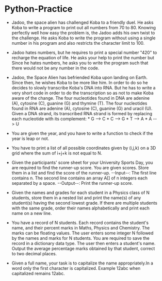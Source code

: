 # Python-Practice

* Jadoo, the space alien has challenged Koba to a friendly duel. He asks Koba to write a program to print out all numbers from 70 to 80.   Knowing perfectly well how easy the problem is, the Jadoo adds his own twist to the challenge. He asks Koba to write the program without using a single number in his program and also restricts the character limit to 100.

* Jadoo hates numbers, but he requires to print a special number "420" to recharge the equation of life. He asks your help to print the number but Since he hates numbers, he asks you to write the program such that there would not be any number in the code.

* Jadoo, the Space Alien has befriended Koba upon landing on Earth. Since then, he wishes Koba to be more like him. In order to do so he decides to slowly transcribe Koba's DNA into RNA. But he has to write a very short code in order to do the transcription so as not to make Koba aware of the change.
The four nucleotides found in DNA are adenine (A), cytosine (C), guanine (G) and thymine (T).
The four nucleotides found in RNA are adenine (A), cytosine (C), guanine (G) and uracil (U).
Given a DNA strand, its transcribed RNA strand is formed by replacing each nucleotide with its complement:
          * G --> C
          * C --> G
          * T --> A
          * A --> U
 
 * You are given the year, and you have to write a function to check if the year is leap or not.
 * You have to print a list of all possible coordinates given by (i,j,k) on a 3D grid where the sum of i+j+k is not equal to N.
 * Given the participants' score sheet for your University Sports Day, you are required to find the runner-up score. You are given scores.     Store them in a list and find the score of the runner-up.
     --Input--:
 The first line contains n. The second line contains an array A[] of n integers each separated by a space.
     --Output--:
 Print the runner-up score.
 * Given the names and grades for each student in a Physics class of N students, store them in a nested list and print the name(s) of any student(s) having the second lowest grade. If there are multiple students with the same grade, order their names alphabetically and print each name on a new line.
 * You have a record of N students. Each record contains the student's name, and their percent marks in Maths, Physics and Chemistry. The marks can be floating values. The user enters some integer N followed by the names and marks for N students. You are required to save the record in a dictionary data type. The user then enters a student's name. Output the average percentage marks obtained by that student, correct to two decimal places.
 * Given a full name, your task is to capitalize the name appropriately.In a word only the first character is capitalized. Example 12abc when capitalized remains 12abc.
     
